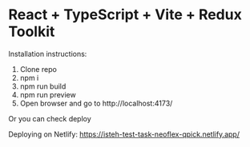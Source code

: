 # React + TypeScript + Vite + Redux Toolkit

Installation instructions:

1. Clone repo
2. npm i
3. npm run build
4. npm run preview
5. Open browser and go to http://localhost:4173/

Or you can check deploy

Deploying on Netlify:
https://isteh-test-task-neoflex-qpick.netlify.app/
